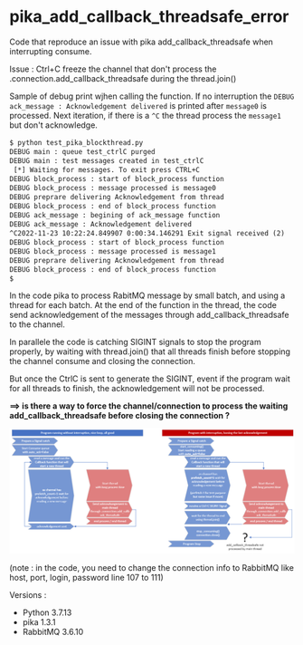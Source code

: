 # pika_add_callback_threadsafe_error
Code that reproduce an issue with pika add_callback_threadsafe when interrupting consume.

Issue : Ctrl+C freeze the channel that don't process the .connection.add_callback_threadsafe during the thread.join()

Sample of debug print wjhen calling the function. If no interruption the `DEBUG ack_message : Acknowledgement delivered` is printed after `message0` is processed.
Next iteration, if there is a `^C` the thread process the `message1` but don't acknowledge.

```
$ python test_pika_blockthread.py
DEBUG main : queue test_ctrlC purged
DEBUG main : test messages created in test_ctrlC
 [*] Waiting for messages. To exit press CTRL+C
DEBUG block_process : start of block_process function
DEBUG block_process : message processed is message0
DEBUG preprare delivering Acknowledgement from thread
DEBUG block_process : end of block_process function
DEBUG ack_message : begining of ack_message function
DEBUG ack_message : Acknowledgement delivered
^C2022-11-23 10:22:24.849907 0:00:34.146291 Exit signal received (2)
DEBUG block_process : start of block_process function
DEBUG block_process : message processed is message1
DEBUG preprare delivering Acknowledgement from thread
DEBUG block_process : end of block_process function
$
```

In the code pika to process RabitMQ message by small batch, and using a thread for each batch.
At the end of the function in the thread, the code send acknowledgement of the messages through add_callback_threadsafe to the channel.

In parallele the code is catching SIGINT signals to stop the program properly, by waiting with thread.join() that all threads finish before stopping the channel consume and closing the connection.

But once the CtrlC is sent to generate the SIGINT, event if the program wait for all threads to finish, the acknowledgement will not be processed.

__==> is there a way to force the channel/connection to process the waiting add_callback_threadsafe before closing the connection ?__

![schema of the issue](Issue_schema.png)

(note : in the code, you need to change the connection info to RabbitMQ like host, port, login, password line 107 to 111)

Versions :

- Python 3.7.13
- pika 1.3.1
- RabbitMQ 3.6.10
